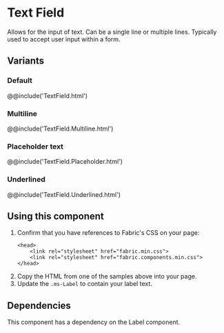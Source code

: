 # Text Field
Allows for the input of text. Can be a single line or multiple lines. Typically used to accept user input within a form.

## Variants

### Default
@@include('TextField.html')

### Multiline
@@include('TextField.Multiline.html')

### Placeholder text
@@include('TextField.Placeholder.html')

### Underlined
@@include('TextField.Underlined.html')

## Using this component
1. Confirm that you have references to Fabric's CSS on your page:
    ```
    <head>
        <link rel="stylesheet" href="fabric.min.css">
        <link rel="stylesheet" href="fabric.components.min.css">
    </head>
    ```
2. Copy the HTML from one of the samples above into your page.
3. Update the `.ms-Label` to contain your label text.

## Dependencies
This component has a dependency on the Label component.

